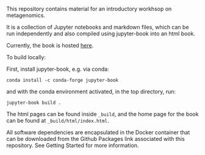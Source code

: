 This repository contains material for an introductory workhsop on metagenomics.

It is a collection of Jupyter notebooks and markdown files, which can be run independently and also compiled using jupyter-book into an html book. 

Currently, the book is hosted [here](https://bioinfodlsu.com/metagenomics-workshop).

To build locally:

First, install jupyter-book, e.g. via conda:
```
conda install -c conda-forge jupyter-book
```

and with the conda environment activated, in the top directory, run: 
```
jupyter-book build .
```
The html pages can be found inside `_build`, and
the home page for the book can be found at `_build/html/index.html`.

All software dependencies are encapsulated in the Docker container that can be downloaded from the Github Packages link associated with this repository. See Getting Started for more information.